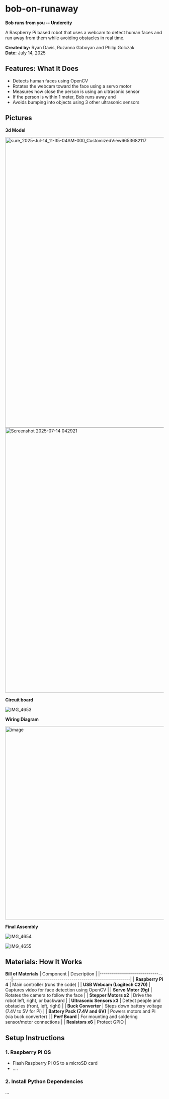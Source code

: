 # bob-on-runaway
**Bob runs from you -- Undercity**

A Raspberry Pi based robot that uses a webcam to detect human faces and run away from them while avoiding obstacles in real time.

**Created by:** Ryan Davis, Ruzanna Gaboyan and Philip Golczak  
**Date:** July 14, 2025  

## Features: What It Does

- Detects human faces using OpenCV
- Rotates the webcam toward the face using a servo motor
- Measures how close the person is using an ultrasonic sensor
- If the person is within 1 meter, Bob runs away and
- Avoids bumping into objects using 3 other ultrasonic sensors

## Pictures

**3d Model**

<img width="1642" height="924" alt="sure_2025-Jul-14_11-35-04AM-000_CustomizedView6653682117" src="https://github.com/user-attachments/assets/f31d8cbb-0e49-4b59-b2e6-bbff4c00d774" />


<img width="1337" height="844" alt="Screenshot 2025-07-14 042921" src="https://github.com/user-attachments/assets/fd023417-e59b-4eee-87d2-34c96da43155" />


**Circuit board**

![IMG_4653](https://github.com/user-attachments/assets/be024c4c-0b9c-4edd-acd4-c9e673d0e6b5)


**Wiring Diagram**

<img width="775" height="615" alt="image" src="https://github.com/user-attachments/assets/d4084d28-a876-4136-95bd-388a01c552b0" />


**Final Assembly**

![IMG_4654](https://github.com/user-attachments/assets/22272c27-84d3-4fb7-a654-03299a8065f6)

![IMG_4655](https://github.com/user-attachments/assets/c4379ad5-d913-4bf0-83ba-331bf641799c)


## Materials: How It Works

**Bill of Materials**
| Component                         | Description                                              |
|----------------------------------|----------------------------------------------------------|
| **Raspberry Pi 4**               | Main controller (runs the code)                          |
| **USB Webcam (Logitech C270)**   | Captures video for face detection using OpenCV          |
| **Servo Motor (9g)**             | Rotates the camera to follow the face                   |
| **Stepper Motors x2**            | Drive the robot left, right, or backward                |
| **Ultrasonic Sensors x3**        | Detect people and obstacles (front, left, right)        |
| **Buck Converter**               | Steps down battery voltage (7.4V to 5V for Pi)      |
| **Battery Pack (7.4V and 6V)**   | Powers motors and Pi (via buck converter)               |
| **Perf Board**                   | For mounting and soldering sensor/motor connections     |
| **Resistors x6**    | Protect GPIO       |



## Setup Instructions

### 1. Raspberry Pi OS
- Flash Raspberry Pi OS to a microSD card 
- ....

### 2. Install Python Dependencies
...
